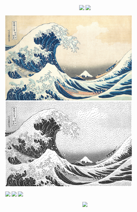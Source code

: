 <p align="center" float="left">
  <img src="https://i.imgur.com/6zYA5SY.gif" width="300">
  <img src="https://i.imgur.com/jdzYYGc.gif" width="400">
  <p float="left">
    <img src="https://github.com/theMagicalKarp/dithering/blob/main/examples/factors/in.png" width="400">
    <img src="https://github.com/theMagicalKarp/dithering/blob/main/examples/factors/out_1.png" width="400">
  </p>

  <p float="left">
    <img src="https://i.imgur.com/WeA8OpC.png"  width="200">  
    <img src="https://i.imgur.com/yDt6Rms.png"  width="200">  
    <img src="https://i.imgur.com/XNQe2Ux.png"  width="200">  
  </p>
</p>

<p align="center">
  <img src="https://i.imgur.com/eVM6XJK.png"  width="600">  
</p>
